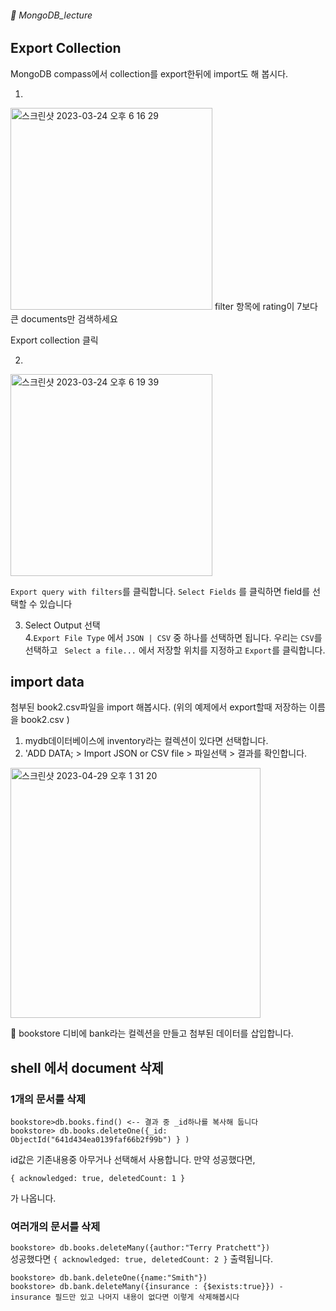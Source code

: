 ###### :cactus:  MongoDB_lecture

## Export Collection   
MongoDB compass에서 collection를 export한뒤에 import도 해 봅시다. 

1. 
<img width="323" alt="스크린샷 2023-03-24 오후 6 16 29" src="https://user-images.githubusercontent.com/48478079/227476954-306ba41d-0380-4fa6-8acf-1f4cb957f911.png">     
filter 항목에 rating이 7보다 큰 documents만 검색하세요  

Export collection 클릭  

2.     
<img width="323" alt="스크린샷 2023-03-24 오후 6 19 39" src="https://user-images.githubusercontent.com/48478079/227477576-90cbe789-66e2-4941-bd09-3d864a2a266d.png">    

``` Export query with filters ```를 클릭합니다.      ``` Select Fields ``` 를 클릭하면 field를 선택할 수 있습니다  

3. Select Output 선택  
4.``` Export File Type ``` 에서 ``` JSON | CSV ``` 중 하나를 선택하면 됩니다. 우리는 ```CSV```를 선택하고 ``` Select a file...```  에서 저장할 위치를 지정하고 ``` Export ```를 클릭합니다. 

## import data  
첨부된 book2.csv파일을 import 해봅시다.   (위의 예제에서 export할때 저장하는 이름을 book2.csv )
1. mydb데이터베이스에 inventory라는 컬렉션이 있다면 선택합니다. 
2. 'ADD DATA; > Import JSON or CSV file > 파일선택 > 결과를 확인합니다.


<img width="400" alt="스크린샷 2023-04-29 오후 1 31 20" src="https://user-images.githubusercontent.com/48478079/235283497-f2ed94d9-fff3-4b8e-845b-95fcb88dffc9.png">


:cactus: bookstore 디비에 bank라는 컬렉션을 만들고 첨부된 데이터를 삽입합니다.  


## shell 에서 document 삭제
### 1개의 문서를 삭제 
``` 
bookstore>db.books.find() <-- 결과 중 _id하나를 복사해 둡니다 
bookstore> db.books.deleteOne({_id: ObjectId("641d434ea0139faf66b2f99b") } )
```    
id값은 기존내용중 아무거나 선택해서 사용합니다. 
만약 성공했다면, 
``` 
{ acknowledged: true, deletedCount: 1 }
``` 
가 나옵니다. 

### 여러개의 문서를 삭제
``` bookstore> db.books.deleteMany({author:"Terry Pratchett"}) ```  
성공했다면 
``` { acknowledged: true, deletedCount: 2 } ``` 출력됩니다.  

```
bookstore> db.bank.deleteOne({name:"Smith"})
bookstore> db.bank.deleteMany({insurance : {$exists:true}}) - insurance 필드만 있고 나머지 내용이 없다면 이렇게 삭제해봅시다 
```
